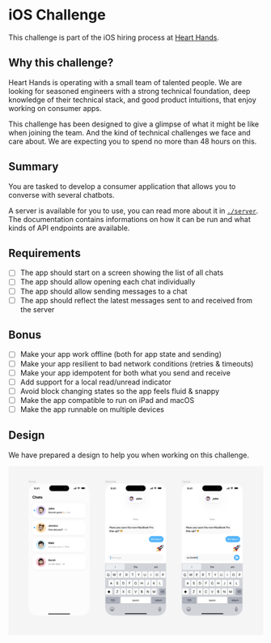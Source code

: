 # iOS Challenge

This challenge is part of the iOS hiring process at [Heart
Hands](https://hearthands.tech/).

## Why this challenge?

Heart Hands is operating with a small team of talented people. We are looking
for seasoned engineers with a strong technical foundation, deep knowledge of
their technical stack, and good product intuitions, that enjoy working on
consumer apps.

This challenge has been designed to give a glimpse of what it might be like when
joining the team. And the kind of technical challenges we face and care about.
We are expecting you to spend no more than 48 hours on this.

## Summary

You are tasked to develop a consumer application that allows you to converse
with several chatbots.

A server is available for you to use, you can read more about it in
[`./server`](./server). The documentation contains informations on how it can be
run and what kinds of API endpoints are available.

## Requirements

- [ ] The app should start on a screen showing the list of all chats
- [ ] The app should allow opening each chat individually
- [ ] The app should allow sending messages to a chat
- [ ] The app should reflect the latest messages sent to and received from the server

## Bonus

- [ ] Make your app work offline (both for app state and sending)
- [ ] Make your app resilient to bad network conditions (retries & timeouts)
- [ ] Make your app idempotent for both what you send and receive
- [ ] Add support for a local read/unread indicator
- [ ] Avoid block changing states so the app feels fluid & snappy
- [ ] Make the app compatible to run on iPad and macOS
- [ ] Make the app runnable on multiple devices

## Design

We have prepared a design to help you when working on this challenge.

![design](./design.png)

